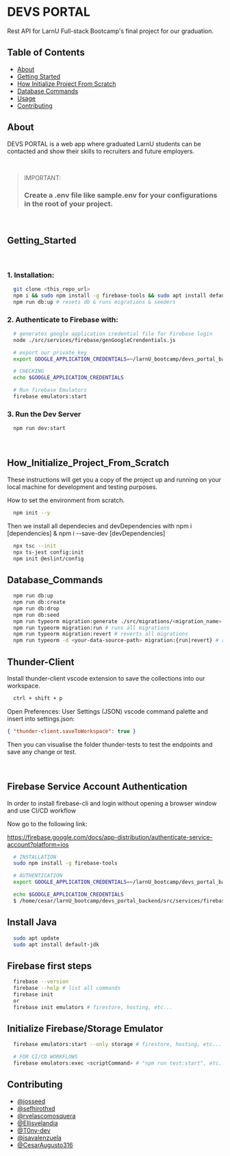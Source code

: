 # DEVS PORTAL

Rest API for LarnU Full-stack Bootcamp's final project for our graduation.

## Table of Contents

- [About](#about)
- [Getting Started](#getting_started)
- [How Initialize Project From Scratch](#how_initialize_project_from_scratch)
- [Database Commands](#database_commands)
- [Usage](#usage)
- [Contributing](#contributing)

## About

DEVS PORTAL is a web app where graduated LarnU students can be contacted and show their skills to recruiters
and future employers.

<br>

> IMPORTANT:
>
> ### Create a .env file like sample.env for your configurations in the root of your project.

<br>

## Getting_Started

<br>

### 1. Installation:

```bash
  git clone <this_repo_url>
  npm i && sudo npm install -g firebase-tools && sudo apt install default-jdk
  npm run db:up # resets db & runs migrations & seeders
```

### 2. Authenticate to Firebase with:

```bash
  # generates google application credential file for Firebase login
  node ./src/services/firebase/genGoogleCrendentials.js

  # export our private_key
  export GOOGLE_APPLICATION_CREDENTIALS=~/larnU_bootcamp/devs_portal_backend/src/services/firebase/larnu-devs-portal-2ba51ded54fa.json

  # CHECKING
  echo $GOOGLE_APPLICATION_CREDENTIALS

  # Run firebase Emulators
  firebase emulators:start
```

### 3. Run the Dev Server

```bash
  npm run dev:start
```

<br>

## How_Initialize_Project_From_Scratch

These instructions will get you a copy of the project up and running on your local machine for development and testing purposes.

How to set the environment from scratch.

```bash
  npm init --y
```

Then we install all dependecies and devDependencies with
npm i [dependencies] & npm i --save-dev [devDependencies]

```bash
  npx tsc --init
  npx ts-jest config:init
  npm init @eslint/config
```

## Database_Commands

```bash
  npm run db:up
  npm run db:create
  npm run db:drop
  npm run db:seed
  npm run typeorm migration:generate ./src/migrations/<migration_name>
  npm run typeorm migration:run # runs all migrations
  npm run typeorm migration:revert # reverts all migrations
  npm run typeorm -d <your-data-source-path> migration:{run|revert} # runs or reverts migration by file
```

## Thunder-Client

Install thunder-client vscode extension to save the collections into our workspace.

```bash
  ctrl + shift + p
```

Open Preferences: User Settings (JSON) vscode command palette and insert
into settings.json:

```json
{ "thunder-client.saveToWorkspace": true }
```

Then you can visualise the folder thunder-tests to test the endpoints and save any change or test.

<br>

## Firebase Service Account Authentication

In order to install firebase-cli and login without opening a browser window and use CI/CD workflow

Now go to the following link:

https://firebase.google.com/docs/app-distribution/authenticate-service-account?platform=ios

```bash
  # INSTALLATION
  sudo npm install -g firebase-tools

  # AUTHENTICATION
  export GOOGLE_APPLICATION_CREDENTIALS=~/larnU_bootcamp/devs_portal_backend/src/services/firebase/larnu-devs-portal-2ba51ded54fa.json

  echo $GOOGLE_APPLICATION_CREDENTIALS
  $ /home/cesar/larnU_bootcamp/devs_portal_backend/src/services/firebase/larnu-devs-portal-2ba51ded54fa.json
```

## Install Java

```bash
  sudo apt update
  sudo apt install default-jdk
```

## Firebase first steps

```bash
  firebase --version
  firebase --help # list all commands
  firebase init
  or
  firebase init emulators # firestore, hosting, etc...
```

## Initialize Firebase/Storage Emulator

```bash
  firebase emulators:start --only storage # firestore, hosting, etc...

  # FOR CI/CD WORKFLOWS
  firebase emulators:exec <scriptCommand> # "npm run test:start", etc...
```

## Contributing

- [@josseed](https://github.com/josseed)
- [@sefhirothxd](https://github.com/sefhirothxd)
- [@rvelascomosquera](https://github.com/rvelascomosquera)
- [@Ellisvelandia](https://github.com/Ellisvelandia)
- [@T0ny-dev](https://github.com/T0ny-dev)
- [@isavalenzuela](https://github.com/isavalenzuela)
- [@CesarAugusto316](https://github.com/CesarAugusto316)
